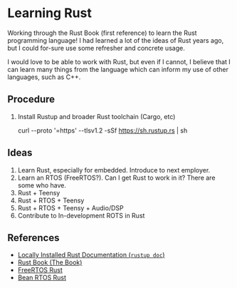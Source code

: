 
Learning Rust
==============

Working through the Rust Book (first reference)
to learn the Rust programming language!
I had learned a lot of the ideas of Rust years ago,
but I could for-sure use some refresher and concrete usage.

I would love to be able to work with Rust, but even if I cannot,
I believe that I can learn many things from the language
which can inform my use of other languages, such as C++.


Procedure
---------

1. Install Rustup and broader Rust toolchain (Cargo, etc)

    curl --proto '=https' --tlsv1.2 -sSf https://sh.rustup.rs | sh

Ideas
-----

1. Learn Rust, especially for embedded. Introduce to next employer.
2. Learn an RTOS (FreeRTOS?). Can I get Rust to work in it? There are some who have.
3. Rust + Teensy
4. Rust + RTOS + Teensy
5. Rust + RTOS + Teensy + Audio/DSP
6. Contribute to In-development ROTS in Rust


References
----------

- [Locally Installed Rust Documentation (`rustup doc`)](file:///home/isaac/.rustup/toolchains/stable-x86_64-unknown-linux-gnu/share/doc/rust/html/index.html)
- [Rust Book (The Book)](https://doc.rust-lang.org/book/title-page.html)
- [FreeRTOS Rust](https://github.com/lobaro/FreeRTOS-rust/tree/master)
- [Bean RTOS Rust](https://bern-rtos.org/)

